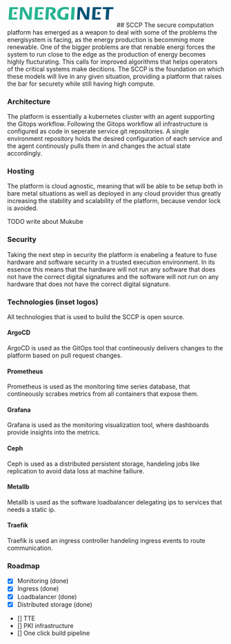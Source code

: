 <img src="images/Energinet-logo.png" width="250" style="margin-bottom: 3%">
## SCCP
The secure computation platform has emerged as a weapon to deal with some of the problems the energisystem is facing, as the energy production is becomming more renewable. One of the bigger problems are that renable energi forces the system to run close to the edge as the production of energy becomes highly flucturating. This calls for improved algorithms that helps operators of the critical systems make decitions. The SCCP is the foundation on which these models will live in any given situation, providing a platform that raises the bar for securety while still having high compute. 

### Architecture
The platform is essentially a kubernetes cluster with an agent supporting the Gitops workflow. Following the Gitops workflow all infrastructure is configured as code in seperate service git repositories. A single environment repository holds the desired configuration of each service and the agent continously pulls them in and changes the actual state accordingly.   

### Hosting
The platform is cloud agnostic, meaning that will be able to be setup both in bare metal situations as well as deployed in any cloud provider thus greatly increasing the stability and scalability of the platform, because vendor lock is avoided. 

TODO write about Mukube

### Security
Taking the next step in security the platform is enabeling a feature to fuse hardware and software security in a trusted execution environment. In its essence this means that the hardware will not run any software that does not have the correct digital signatures and the software will not run on any hardware that does not have the correct digital signature.

### Technologies (inset logos)
All technologies that is used to build the SCCP is open source. 
#### ArgoCD 
ArgoCD is used as the GitOps tool that contineously delivers changes to the platform based on pull request changes.

#### Prometheus
Prometheus is used as the monitoring time series database, that contineously scrabes metrics from all containers that expose them.

#### Grafana
Grafana is used as the monitoring visualization tool, where dashboards provide insights into the metrics.

#### Ceph
Ceph is used as a distributed persistent storage, handeling jobs like replication to avoid data loss at machine failiure. 

#### Metallb
Metallb is used as the software loadbalancer delegating ips to services that needs a static ip. 

#### Traefik
Traefik is used an ingress controller handeling ingress events to route communication.

### Roadmap
- [x] Monitoring (done)
- [x] Ingress (done)
- [x] Loadbalancer (done)
- [x] Distributed storage (done)
- [] TTE
- [] PKI infrastructure
- [] One click build pipeline
